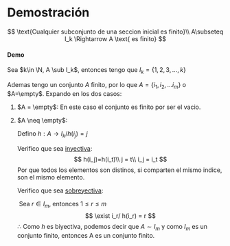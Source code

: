 # Demostración

$$
\text{Cualquier subconjunto de una seccion inicial es finito}\\
A\subseteq I_k \Rightarrow A \text{ es finito}
$$

#### Demo

Sea $k\in \N, A \sub I_k$, entonces tengo que $I_k=\{1,2,3,\dots,k\}$

Ademas tengo un conjunto $A$ finito, por lo que $A=\{i_1,i_2,\dots i_m\}$ o $A=\empty$. Expando en los dos casos:

1. $A = \empty$: En este caso el conjunto es finito por ser el vacio.

2. $A \neq \empty$:

   Defino $h:A \rightarrow I_k/h(i_j)=j$

   Verifico que sea <u>inyectiva</u>:
   $$
   h(i_j)=h(i_t)\\
   j = t\\
   i_j = i_t
   $$
   Por que todos los elementos son distinos, si comparten el mismo indice, son el mismo elemento.

   Verifico que sea <u>sobreyectiva</u>:

   ​	Sea $r \in I_m$, entonces $1 \leq r \leq m$
   $$
   \exist i_r/ h(i_r) = r
   $$
   $\therefore$ Como $h$ es biyectiva, podemos decir que $A \sim I_m$ y como $I_m$ es un conjunto finito, entonces A es un conjunto finito.

   



